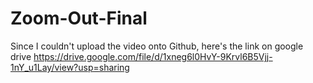# Zoom-Out-Final
Since I couldn't upload the video onto Github, here's the link on google drive
https://drive.google.com/file/d/1xneg6l0HvY-9Krvl6B5Vjj-1nY_u1Lay/view?usp=sharing
